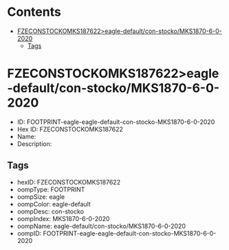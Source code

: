 



Contents
========

* [FZECONSTOCKOMKS187622>eagle-default/con-stocko/MKS1870-6-0-2020](#fzeconstockomks187622eagle-defaultcon-stockomks1870-6-0-2020)
	* [Tags](#tags)

# FZECONSTOCKOMKS187622>eagle-default/con-stocko/MKS1870-6-0-2020

- ID: FOOTPRINT-eagle-eagle-default-con-stocko-MKS1870-6-0-2020
- Hex ID: FZECONSTOCKOMKS187622
- Name: 
- Description: 

## Tags

- hexID: FZECONSTOCKOMKS187622
- oompType: FOOTPRINT
- oompSize: eagle
- oompColor: eagle-default
- oompDesc: con-stocko
- oompIndex: MKS1870-6-0-2020
- oompName: eagle-default/con-stocko/MKS1870-6-0-2020
- oompID: FOOTPRINT-eagle-eagle-default-con-stocko-MKS1870-6-0-2020
